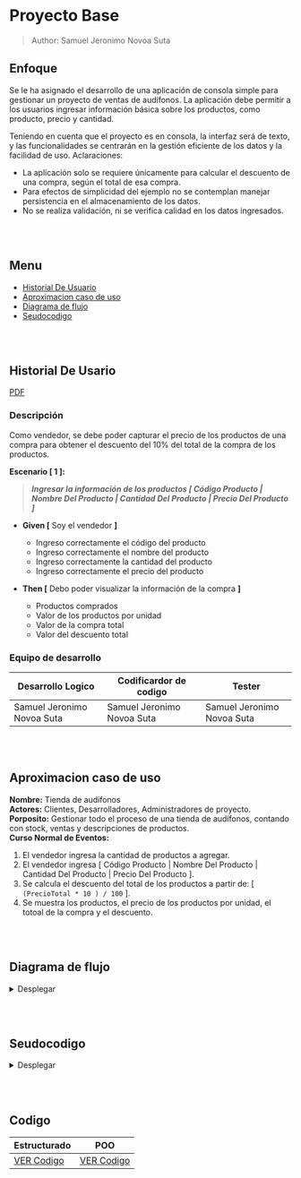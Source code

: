 # Proyecto Base
> Author: Samuel Jeronimo Novoa Suta

## Enfoque
Se le ha asignado el desarrollo de una aplicación de consola simple para gestionar un proyecto de ventas de audífonos. La aplicación debe permitir a los usuarios ingresar información básica sobre los productos, como producto, precio y cantidad.

Teniendo en cuenta que el proyecto es en consola, la interfaz será de texto, y las funcionalidades se centrarán en la gestión eficiente de los datos y la facilidad de uso.
Aclaraciones:
+ La aplicación solo se requiere únicamente para calcular el descuento de una compra, según el total de esa compra.
+ Para efectos de simplicidad del ejemplo no se contemplan manejar persistencia en el almacenamiento de los datos.
+ No se realiza validación, ni se verifica calidad en los datos ingresados.

<br style="height:100px;"></br>

## Menu
- [Historial De Usuario](#historial-de-usario)
- [Aproximacion caso de uso](#aproximacion-caso-de-uso)
- [Diagrama de flujo](#diagrama-de-flujo)
- [Seudocodigo](#seudocodigo)

<br style="height:100px;"></br>

## Historial De Usario
[PDF](/Documentos/Descripci%C3%B3n.pdf)
### Descripción
Como vendedor, se debe poder capturar el precio de los productos de una compra para obtener el descuento del 10% del total de la compra de los productos.

**Escenario [ 1 ]:**
> ***Ingresar la información de los productos [ Código Producto | Nombre Del Producto | Cantidad Del Producto | Precio Del Producto ]***

+ **Given [** Soy el vendedor **]**
    + Ingreso correctamente el código del producto
    + Ingreso correctamente el nombre del producto
    + Ingreso correctamente la cantidad del producto
    + Ingreso correctamente el precio del producto

+ **Then [** Debo poder visualizar la información de la compra **]**
    + Productos comprados
    + Valor de los productos por unidad
    + Valor de la compra total
    + Valor del descuento total



### Equipo de desarrollo
| **Desarrollo Logico** | **Codificardor de codigo** | **Tester** |
|-----|-----|-----|
| Samuel Jeronimo Novoa Suta | Samuel Jeronimo Novoa Suta | Samuel Jeronimo Novoa Suta |

<br style="height:100px;"></br>

## Aproximacion caso de uso
**Nombre:** Tienda de audifonos<br>
**Actores:** Clientes, Desarrolladores, Administradores de proyecto.<br>
**Porposito:** Gestionar todo el proceso de una tienda de audífonos, contando con stock, ventas y descripciones de productos.<br>
**Curso Normal de Eventos:**
1. El vendedor ingresa la cantidad de productos a agregar.
2. El vendedor ingresa [ Código Producto | Nombre Del Producto | Cantidad Del Producto | Precio Del Producto ].
3. Se calcula el descuento del total de los productos a partir de: [ ``` (PrecioTotal * 10 ) / 100 ``` ].
4. Se muestra los productos, el precio de los productos por unidad, el totoal de la compra y el descuento.

<br style="height:100px;"></br>
## Diagrama de flujo
<details><summary>Desplegar</summary>
<p>
    
```mermaid
flowchart TD;
    A([Inicio]) --> B["Entero: codigoProductos [50]<br>Caracter: nombreProductos [50]<br>Real: precioProductos [50]<br>Entero: codigoProducto, descuento <- 10, cantidadProductos<br>Caracter: nombreProducto<br>Real: precioProducto, total <- 0>"] --> C{{Digite la cantidad de productos}} --> D[/Leer cantidadProductos\] --> E[\Para i <- 0 Hasta cantidadProductos-1 Hacer/];
    E --> F[\Para i <- 0 Hasta cantidadProductos-1 Hacer/];
    F --> G1["total <- (precioProductos[i] * descuento) / 100"];
    G1 --> F;
    F --> H1{{"Escribir "Descuento: " + descuento + "%"<br>Escribir "Total a pagar: " + total"}} --> I1([Fin]);
    G["Identificaciones[i] <- identificacion<br>nombres[i] <- nombre<br>cursos[i] <- curso<br>notauno[i] <- nota1<br>notados[i] <- nota2<br>notatres[i] <- nota3"] --> E
    E --> H{{Digite la identificacion del estudiante}} --> I[/leer: identificacion\] --> J{{Digite el nombre del estudiante}} --> K[/leer: nombre\] --> L[/Digite el curso del estudiante\] --> M{{leer: curso}} --> N[/Digita la nota 1 del estudiante\] --> O{{leer: notauno}} --> P[/Digite la nota 2 del estudiante\] --> Q{{leer: notados}} --> R[/Digite la nota 3 del estudiante\] --> S{{leer: notatres}};
    S --> G;
```
        
</p>
</details>

<br style="height:100px;"></br>

## Seudocodigo
<details><summary>Desplegar</summary>
        <p>
        ```
        
    Algoritmo proyecto
        Definir sc Como Nuevo Scanner
        Definir codigoProductos[50] Como Entero
        Definir nombreProductos[50] Como Caracter
        Definir precioProductos[50] Como Real
        Definir codigoProducto, descuento, cantidadProductos Como Entero
        Definir nombreProducto Como Caracter
        Definir precioProducto, total Como Real
        
        descuento <- 10
        total <- 0

        Escribir "Digite la cantidad de productos: "
        Leer cantidadProductos

        Para i <- 0 Hasta cantidadProductos-1 Hacer
            Escribir "Codigo del producto [" + i + "]: "
            Leer codigoProducto

            Escribir "Digite el nombre del producto [" + i + "]: "
            Leer nombreProducto

            Escribir "Digite el precio del producto [" + i + "]: "
            Leer precioProducto

            codigoProductos[i] <- codigoProducto
            nombreProductos[i] <- nombreProducto
            precioProductos[i] <- precioProducto
        Fin Para

        Para i <- 0 Hasta cantidadProductos-1 Hacer
            total <- (precioProductos[i] * descuento) / 100
        Fin Para

        Escribir "Descuento: " + descuento + "%"
        Escribir "Total a pagar: " + total

        Cerrar sc
    Fin Algoritmo

        ```

        </p>
</details>

<br style="height:100px;"></br>

## Codigo
| Estructurado | POO |
|----|----|
| [VER Codigo](/Porgramacion%20%5B%20EST%20-%20POO%5D/ESTRUCTURADA/proyecto.java) | [VER Codigo](/Porgramacion%20%5B%20EST%20-%20POO%5D/POO/Proyecto%20Estudiantes/) |
